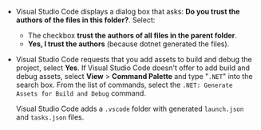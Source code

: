 * Visual Studio Code displays a dialog box that asks: **Do you trust the authors of the files in this folder?**. Select:
  * The checkbox **trust the authors of all files in the parent folder**.
  * **Yes, I trust the authors** (because dotnet generated the files).

* Visual Studio Code requests that you add assets to build and debug the project, select **Yes**. If Visual Studio Code doesn't offer to add build and debug assets, select **View** > **Command Palette** and type "`.NET`" into the search box. From the list of commands, select the `.NET: Generate Assets for Build and Debug` command.

  Visual Studio Code adds a `.vscode` folder with generated `launch.json` and `tasks.json` files.